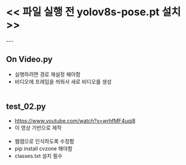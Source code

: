 # << 파일 실행 전 yolov8s-pose.pt 설치 >>
---<br/>

## On Video.py
* 실행하려면 경로 재설정 해야함<br/>
* 비디오에 프레임을 씌워서 새로 비디오를 생성<br/><br/>


## test_02.py
* https://www.youtube.com/watch?v=wrhfMF4uqj8<br/>
* 이 영상 기반으로 제작<br/><br/>
* 웹캠으로 인식하도록 수정함<br/>
* pip install cvzone 해야함<br/>
* classes.txt 설치 필수<br/>
